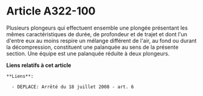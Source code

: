 # Article A322-100

Plusieurs plongeurs qui effectuent ensemble une plongée présentant les mêmes caractéristiques de durée, de profondeur et de
trajet et dont l'un d'entre eux au moins respire un mélange différent de l'air, au fond ou durant la décompression,
constituent une palanquée au sens de la présente section. Une équipe est une palanquée réduite à deux plongeurs.

**Liens relatifs à cet article**

	**Liens**:

	  - DEPLACE: Arrêté du 18 juillet 2008 - art. 6
